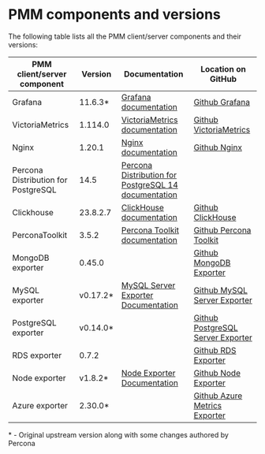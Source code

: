 # PMM components and versions

The following table lists all the PMM client/server components and their versions:

| PMM client/server component | Version  | Documentation |Location on GitHub|
|-----------------------------|----------|---------------|------------------|
| Grafana  | 11.6.3*  | [Grafana documentation](https://grafana.com/docs/grafana/latest/)|[Github Grafana](https://github.com/percona-platform/grafana)|
| VictoriaMetrics| 1.114.0  | [VictoriaMetrics documentation](https://docs.victoriametrics.com/)|[Github VictoriaMetrics](https://github.com/VictoriaMetrics/VictoriaMetrics)    |
| Nginx    | 1.20.1   | [Nginx documentation](http://nginx.org/en/docs/)|[Github Nginx](https://github.com/nginx/nginx)                                                    |
| Percona Distribution for PostgreSQL  | 14.5     | [Percona Distribution for PostgreSQL 14 documentation](https://www.percona.com/doc/postgresql/LATEST/index.html)|              |
| Clickhouse| 23.8.2.7 |[ClickHouse documentation](https://clickhouse.com/docs/en/)|[Github ClickHouse](https://github.com/ClickHouse/ClickHouse)|
| PerconaToolkit  | 3.5.2    | [Percona Toolkit documentation](https://www.percona.com/doc/percona-toolkit/3.0/index.html)|[Github Percona Toolkit](https://github.com/percona/percona-toolkit)|
| MongoDB exporter  | 0.45.0   | |[Github MongoDB Exporter](https://github.com/percona/mongodb_exporter)|
| MySQL exporter| v0.17.2* | [MySQL Server Exporter Documentation](https://grafana.com/oss/prometheus/exporters/mysql-exporter/)|[Github MySQL Server Exporter](https://github.com/percona/mysqld_exporter)    |
| PostgreSQL exporter| v0.14.0* |            |[Github PostgreSQL Server Exporter](https://github.com/percona/postgres_exporter)    |
| RDS exporter  | 0.7.2    | |[Github RDS Exporter](https://github.com/percona/rds_exporter)|
| Node exporter | v1.8.2*  | [Node Exporter Documentation](https://prometheus.io/docs/guides/node-exporter/)|[Github Node Exporter](https://github.com/percona/node_exporter)    |
| Azure exporter| 2.30.0*  |            | [Github Azure Metrics Exporter](https://github.com/percona/azure_metrics_exporter)    |
\* - Original upstream version along with some changes authored by Percona


